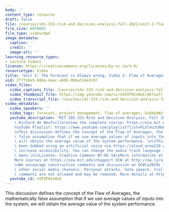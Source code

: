 ```yaml
---
body: ''
content_type: resource
draft: false
file: /courses/ids-333-risk-and-decision-analysis-fall-2021/unit-2-flaw-o-f-averages-video-5_360p_16_9.mp4
file_size: 6076601
file_type: video/mp4
image_metadata:
  caption: ''
  credit: ''
  image-alt: ''
learning_resource_types:
- Lecture Videos
license: https://creativecommons.org/licenses/by-nc-sa/4.0/
resourcetype: Video
title: 'Unit 2: The Forecast is Always wrong, Video 5: Flaw of Averages 1-the Concept'
uid: 2f7f18e5-688a-4aac-a60b-066a314a3c07
video_files:
  video_captions_file: /courses/ids-333-risk-and-decision-analysis-fall-2021/1LD_Ep2eavT2ag940kt-bU7PSLENAIaRu_transcript.webvtt
  video_thumbnail_file: https://img.youtube.com/vi/nSPZP92vWsE/default.jpg
  video_transcript_file: /courses/ids-333-risk-and-decision-analysis-fall-2021/1LD_Ep2eavT2ag940kt-bU7PSLENAIaRu_transcript.pdf
video_metadata:
  video_speakers: ''
  video_tags: forecast, project management, flaw of averages, DubbedWithAloud
  youtube_description: "MIT IDS.333 Risk and Decision Analysis, Fall 2021\nInstructor:\
    \ Richard de Neufville\nView the complete course: https://ocw.mit.edu/courses/ids-333-risk-and-decision-analysis-fall-2021/\n\
    YouTube Playlist: https://www.youtube.com/playlist?list=PLUl4u3cNGP62jwhTqp8_1kwrkDkxZhpQC\n\
    \nThis discussion defines the concept of the Flaw of Averages, the mathematically\
    \ false assumption that if we use average values of inputs into the system, we\
    \ will obtain the average value of the system performance. \n\nThis video has\
    \ been dubbed using an artificial voice via https://aloud.area120.google.com to\
    \ increase accessibility. You can change the audio track language in the Settings\
    \ menu.\n\nLicense: Creative Commons BY-NC-SA\nMore information at https://ocw.mit.edu/terms\n\
    More courses at https://ocw.mit.edu\nSupport OCW at http://ow.ly/a1If50zVRlQ\n\
    \nWe encourage constructive comments and discussion on OCW\u2019s YouTube and\
    \ other social media channels. Personal attacks, hate speech, trolling, and inappropriate\
    \ comments are not allowed and may be removed. More details at https://ocw.mit.edu/comments."
  youtube_id: nSPZP92vWsE
---
```

This discussion defines the concept of the Flaw of Averages, the mathematically false assumption that if we use average values of inputs into the system, we will obtain the average value of the system performance.